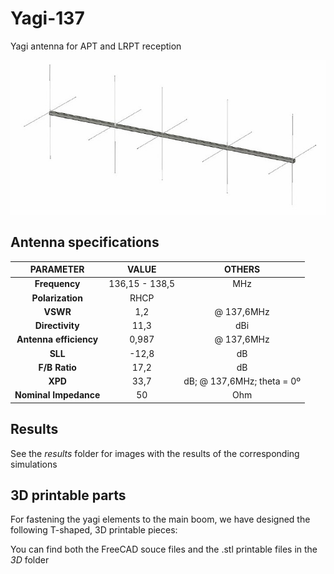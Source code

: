 # Yagi-137

Yagi antenna for APT and LRPT reception

![](./results/foto1.jpg)

## Antenna specifications

|      **PARAMETER**     |    **VALUE**   |         **OTHERS**         |
|:----------------------:|:--------------:|:--------------------------:|
|      **Frequency**     | 136,15 - 138,5 |             MHz            |
|    **Polarization**    |      RHCP      |                            |
|        **VSWR**        |       1,2      |         @ 137,6MHz         |
|     **Directivity**    |      11,3      |             dBi            |
| **Antenna efficiency** |      0,987     | @ 137,6MHz                 |
|         **SLL**        |      -12,8     |             dB             |
|      **F/B Ratio**     |      17,2      |             dB             |
|         **XPD**        |      33,7      | dB; @ 137,6MHz; theta = 0º |
|  **Nominal Impedance** |       50       |             Ohm            |

## Results

See the *results* folder for images with the results of the corresponding simulations

## 3D printable parts

For fastening the yagi elements to the main boom, we have designed the following T-shaped, 3D printable pieces: 

You can find both the FreeCAD souce files and the .stl printable files in the *3D* folder